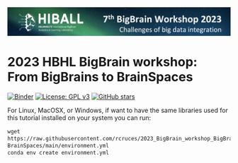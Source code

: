 <div style="text-align: right">
    <img src="code/img/BBWS2023_cropped.png" alt="" width="1200" id="hp"/>
</div>

# 2023 HBHL BigBrain workshop: From BigBrains to BrainSpaces

[![Binder](https://mybinder.org/badge_logo.svg)](https://mybinder.org/v2/gh/rcruces/2023_BigBrain_workshop_BigBrains-BrainSpaces/HEAD?labpath=code%2FBBWS2023_fromBBtoBS_Tutorial1.ipynb)
[![License: GPL v3](https://img.shields.io/github/license/rcruces/2023_BigBrain_workshop_BigBrains-BrainSpaces?color=blue)](https://www.gnu.org/licenses/gpl-3.0)
[![GitHub stars](https://img.shields.io/github/stars/rcruces/2023_BigBrain_workshop_BigBrains-BrainSpaces?color=brightgreen)](https://github.com/rcruces/2023_BigBrain_workshop_BigBrains-BrainSpaces/stargazers)

For Linux, MacOSX, or Windows, if want to have the same libraries used for this tutorial installed on your system you can run:
```
wget https://raw.githubusercontent.com/rcruces/2023_BigBrain_workshop_BigBrains-BrainSpaces/main/environment.yml
conda env create environment.yml
```
